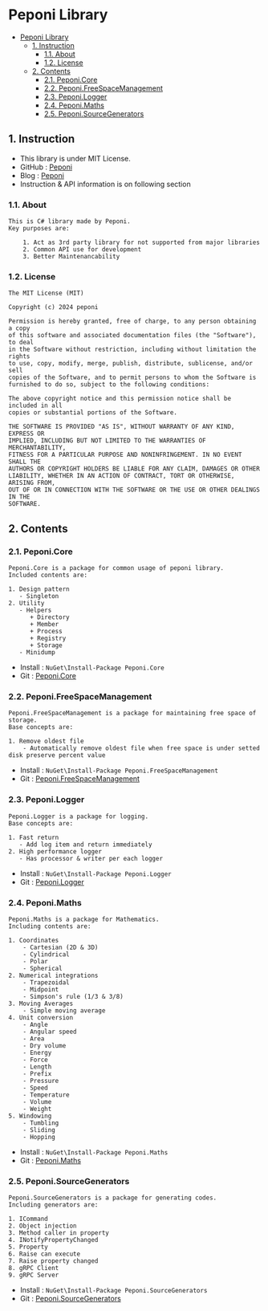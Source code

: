 # Peponi Library


- [Peponi Library](#peponi-library)
  - [1. Instruction](#1-instruction)
    - [1.1. About](#11-about)
    - [1.2. License](#12-license)
  - [2. Contents](#2-contents)
    - [2.1. Peponi.Core](#21-peponicore)
    - [2.2. Peponi.FreeSpaceManagement](#22-peponifreespacemanagement)
    - [2.3. Peponi.Logger](#23-peponilogger)
    - [2.4. Peponi.Maths](#24-peponimaths)
    - [2.5. Peponi.SourceGenerators](#25-peponisourcegenerators)


## 1. Instruction


- This library is under MIT License.
- GitHub : [Peponi](https://github.com/peponi-paradise/Peponi)
- Blog : [Peponi](https://peponi-paradise.tistory.com)
- Instruction & API information is on following section


### 1.1. About


```text
This is C# library made by Peponi.
Key purposes are:

    1. Act as 3rd party library for not supported from major libraries
    2. Common API use for development
    3. Better Maintenancability
```


### 1.2. License


```text
The MIT License (MIT)

Copyright (c) 2024 peponi

Permission is hereby granted, free of charge, to any person obtaining a copy
of this software and associated documentation files (the "Software"), to deal
in the Software without restriction, including without limitation the rights
to use, copy, modify, merge, publish, distribute, sublicense, and/or sell
copies of the Software, and to permit persons to whom the Software is
furnished to do so, subject to the following conditions:

The above copyright notice and this permission notice shall be included in all
copies or substantial portions of the Software.

THE SOFTWARE IS PROVIDED "AS IS", WITHOUT WARRANTY OF ANY KIND, EXPRESS OR
IMPLIED, INCLUDING BUT NOT LIMITED TO THE WARRANTIES OF MERCHANTABILITY,
FITNESS FOR A PARTICULAR PURPOSE AND NONINFRINGEMENT. IN NO EVENT SHALL THE
AUTHORS OR COPYRIGHT HOLDERS BE LIABLE FOR ANY CLAIM, DAMAGES OR OTHER
LIABILITY, WHETHER IN AN ACTION OF CONTRACT, TORT OR OTHERWISE, ARISING FROM,
OUT OF OR IN CONNECTION WITH THE SOFTWARE OR THE USE OR OTHER DEALINGS IN THE
SOFTWARE.
```


## 2. Contents


### 2.1. Peponi.Core


```text
Peponi.Core is a package for common usage of peponi library.
Included contents are:

1. Design pattern
   - Singleton
2. Utility
   - Helpers
      + Directory
      + Member
      + Process
      + Registry
      + Storage  
   - Minidump
```

- Install : `NuGet\Install-Package Peponi.Core`
- Git : [Peponi.Core](https://github.com/peponi-paradise/Peponi/tree/Release/Peponi.Core)


### 2.2. Peponi.FreeSpaceManagement


```text
Peponi.FreeSpaceManagement is a package for maintaining free space of storage.
Base concepts are:

1. Remove oldest file
    - Automatically remove oldest file when free space is under setted disk preserve percent value
```

- Install : `NuGet\Install-Package Peponi.FreeSpaceManagement`
- Git : [Peponi.FreeSpaceManagement](https://github.com/peponi-paradise/Peponi/tree/Release/Peponi.FreeSpaceManagement)


### 2.3. Peponi.Logger


```text
Peponi.Logger is a package for logging.
Base concepts are:

1. Fast return
   - Add log item and return immediately
2. High performance logger
   - Has processor & writer per each logger
```

- Install : `NuGet\Install-Package Peponi.Logger`
- Git : [Peponi.Logger](https://github.com/peponi-paradise/Peponi/tree/Release/Peponi.Logger)


### 2.4. Peponi.Maths


```text
Peponi.Maths is a package for Mathematics.
Including contents are:

1. Coordinates
    - Cartesian (2D & 3D)
    - Cylindrical
    - Polar
    - Spherical
2. Numerical integrations
    - Trapezoidal
    - Midpoint
    - Simpson's rule (1/3 & 3/8)
3. Moving Averages
    - Simple moving average
4. Unit conversion
    - Angle
    - Angular speed
    - Area
    - Dry volume
    - Energy
    - Force
    - Length
    - Prefix
    - Pressure
    - Speed
    - Temperature
    - Volume
    - Weight
5. Windowing
    - Tumbling
    - Sliding
    - Hopping
```

- Install : `NuGet\Install-Package Peponi.Maths`
- Git : [Peponi.Maths](https://github.com/peponi-paradise/Peponi/tree/Release/Peponi.Maths)


### 2.5. Peponi.SourceGenerators


```text
Peponi.SourceGenerators is a package for generating codes.
Including generators are:

1. ICommand
2. Object injection
3. Method caller in property
4. INotifyPropertyChanged
5. Property
6. Raise can execute
7. Raise property changed
8. gRPC Client
9. gRPC Server
```

- Install : `NuGet\Install-Package Peponi.SourceGenerators`
- Git : [Peponi.SourceGenerators](https://github.com/peponi-paradise/Peponi/tree/Release/Peponi.SourceGenerators)
